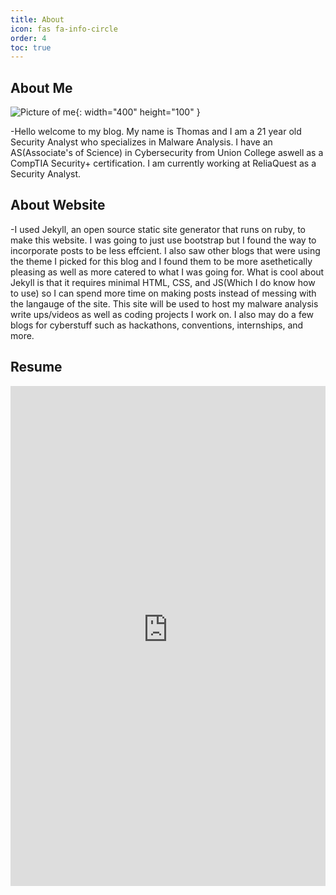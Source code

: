 ```yaml
---
title: About
icon: fas fa-info-circle
order: 4
toc: true
---
```


## About Me
![Picture of me](/assets/img/me.png){: width="400" height="100" }

 -Hello welcome to my blog. My name is Thomas and I am a 21 year old Security Analyst who specializes in Malware Analysis. I have an AS(Associate's of Science) in Cybersecurity from Union College aswell as a CompTIA Security+ certification. I am currently working at ReliaQuest as a Security Analyst. 
## About Website
-I used Jekyll, an open source static site generator that runs on ruby, to make this website. I was going to just use bootstrap but I found the way to incorporate posts to be less effcient. I also saw other blogs that were using the theme I picked for this blog and I found them to be more asethetically pleasing as well as more catered to what I was going for. What is cool about Jekyll is that it requires minimal HTML, CSS, and JS(Which I do know how to use) so I can spend more time on making posts instead of messing with the langauge of the site. This site will be used to host my malware analysis write ups/videos as well as coding projects I work on. I also may do a few blogs for cyberstuff such as hackathons, conventions, internships, and more.
## Resume
<embed src="https://thegatesofthomas.github.io/assets/docs/resume.pdf"  width="100%" height="800em" type="application/pdf"/>
<!-- [Here is a link to my Resume](/assets/docs/resume.pdf) -->
